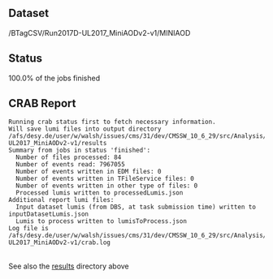 ## Dataset 
/BTagCSV/Run2017D-UL2017_MiniAODv2-v1/MINIAOD
## Status 
100.0% of the jobs finished
## CRAB Report 
```
Running crab status first to fetch necessary information.
Will save lumi files into output directory /afs/desy.de/user/w/walsh/issues/cms/31/dev/CMSSW_10_6_29/src/Analysis/Ntuplizer/test/crab_projects_BTagCSV_UL2017/crab_BTagCSV_Run2017D-UL2017_MiniAODv2-v1/results
Summary from jobs in status 'finished':
  Number of files processed: 84
  Number of events read: 7967055
  Number of events written in EDM files: 0
  Number of events written in TFileService files: 0
  Number of events written in other type of files: 0
  Processed lumis written to processedLumis.json
Additional report lumi files:
  Input dataset lumis (from DBS, at task submission time) written to inputDatasetLumis.json
  Lumis to process written to lumisToProcess.json
Log file is /afs/desy.de/user/w/walsh/issues/cms/31/dev/CMSSW_10_6_29/src/Analysis/Ntuplizer/test/crab_projects_BTagCSV_UL2017/crab_BTagCSV_Run2017D-UL2017_MiniAODv2-v1/crab.log
```
<br>See also the [results](results) directory above<br>
